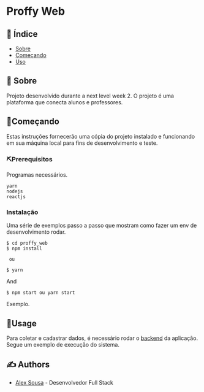 # Proffy Web

## 📝 Índice

- [Sobre](#about)
- [Começando](#getting_started)
- [Uso](#usage)


## 🧐 Sobre <a name = "about"></a>

Projeto desenvolvido durante a next level week 2. O projeto é uma plataforma que conecta alunos e professores.

##  🏁Começando <a name = "getting_started"></a>

Estas instruções fornecerão uma cópia do projeto instalado e funcionando em sua máquina local para fins de desenvolvimento e teste. 

### ⛏️Prerequisitos

Programas necessários.

```
yarn
nodejs
reactjs

```

### Instalação

Uma série de exemplos passo a passo que mostram como fazer um env de desenvolvimento rodar.


```
$ cd proffy_web
$ npm install

 ou

$ yarn 
```

And 

```
$ npm start ou yarn start
```

Exemplo.

## 🎈Usage <a name = "usage"></a>

Para coletar e cadastrar dados, é necessário rodar o [backend](https://github.com/alex-dev2015/proffy_server) da aplicação. Segue um exemplo de execução do sistema.

## ✍️ Authors <a name = "authors"></a>

- [Alex Sousa](https://alexsousa.eti.br/) - Desenvolvedor Full Stack
